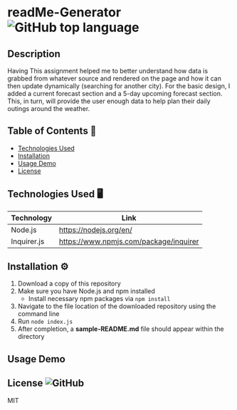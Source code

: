 # readMe-Generator ![GitHub top language](https://img.shields.io/github/languages/top/smcheah/README-generator)

## Description 

Having  This assignment helped me to better understand how data is grabbed from whatever source and rendered on the page and how it can then update dynamically (searching for another city). For the basic design, I added a current forecast section and a 5-day upcoming forecast section. This, in turn, will provide the user enough data to help plan their daily outings around the weather.


## Table of Contents 📖

- [Technologies Used](#technologies--used-desktop_computer)
- [Installation](#installation-gear)
- [Usage Demo](#usage-demo)
- [License](#license-)

## Technologies Used 🖥️ 

| Technology  | Link                                   |
| ----------- | -------------------------------------- |
| Node.js     | https://nodejs.org/en/                 |
| Inquirer.js | https://www.npmjs.com/package/inquirer |

## Installation ⚙️

1. Download a copy of this repository
2. Make sure you have Node.js and npm installed
    - Install necessary npm packages via `npm install`
3. Navigate to the file location of the downloaded repository using the command line
4. Run `node index.js`
5. After completion, a **sample-README.md** file should appear within the directory

## Usage Demo


## License ![GitHub](https://img.shields.io/github/license/smcheah/README-generator)

MIT
